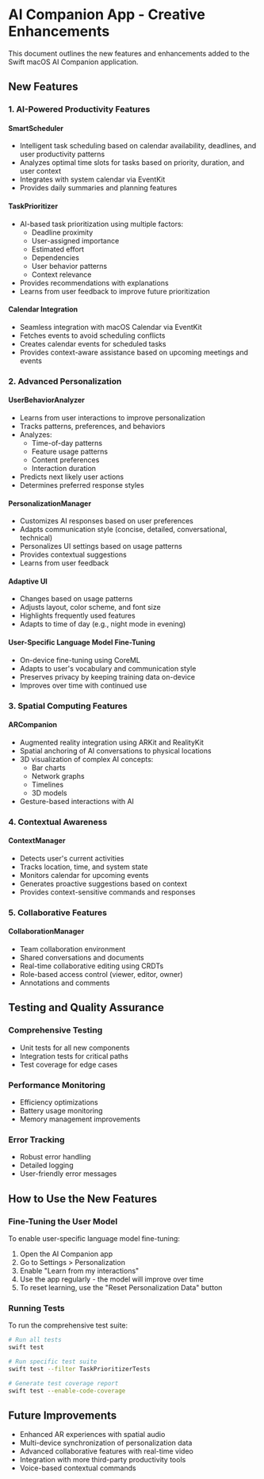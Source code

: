 
# AI Companion App - Creative Enhancements

This document outlines the new features and enhancements added to the Swift macOS AI Companion application.

## New Features

### 1. AI-Powered Productivity Features

#### SmartScheduler
- Intelligent task scheduling based on calendar availability, deadlines, and user productivity patterns
- Analyzes optimal time slots for tasks based on priority, duration, and user context
- Integrates with system calendar via EventKit
- Provides daily summaries and planning features

#### TaskPrioritizer
- AI-based task prioritization using multiple factors:
  - Deadline proximity
  - User-assigned importance
  - Estimated effort
  - Dependencies
  - User behavior patterns
  - Context relevance
- Provides recommendations with explanations
- Learns from user feedback to improve future prioritization

#### Calendar Integration
- Seamless integration with macOS Calendar via EventKit
- Fetches events to avoid scheduling conflicts
- Creates calendar events for scheduled tasks
- Provides context-aware assistance based on upcoming meetings and events

### 2. Advanced Personalization

#### UserBehaviorAnalyzer
- Learns from user interactions to improve personalization
- Tracks patterns, preferences, and behaviors
- Analyzes:
  - Time-of-day patterns
  - Feature usage patterns
  - Content preferences
  - Interaction duration
- Predicts next likely user actions
- Determines preferred response styles

#### PersonalizationManager
- Customizes AI responses based on user preferences
- Adapts communication style (concise, detailed, conversational, technical)
- Personalizes UI settings based on usage patterns
- Provides contextual suggestions
- Learns from user feedback

#### Adaptive UI
- Changes based on usage patterns
- Adjusts layout, color scheme, and font size
- Highlights frequently used features
- Adapts to time of day (e.g., night mode in evening)

#### User-Specific Language Model Fine-Tuning
- On-device fine-tuning using CoreML
- Adapts to user's vocabulary and communication style
- Preserves privacy by keeping training data on-device
- Improves over time with continued use

### 3. Spatial Computing Features

#### ARCompanion
- Augmented reality integration using ARKit and RealityKit
- Spatial anchoring of AI conversations to physical locations
- 3D visualization of complex AI concepts:
  - Bar charts
  - Network graphs
  - Timelines
  - 3D models
- Gesture-based interactions with AI

### 4. Contextual Awareness

#### ContextManager
- Detects user's current activities
- Tracks location, time, and system state
- Monitors calendar for upcoming events
- Generates proactive suggestions based on context
- Provides context-sensitive commands and responses

### 5. Collaborative Features

#### CollaborationManager
- Team collaboration environment
- Shared conversations and documents
- Real-time collaborative editing using CRDTs
- Role-based access control (viewer, editor, owner)
- Annotations and comments

## Testing and Quality Assurance

### Comprehensive Testing
- Unit tests for all new components
- Integration tests for critical paths
- Test coverage for edge cases

### Performance Monitoring
- Efficiency optimizations
- Battery usage monitoring
- Memory management improvements

### Error Tracking
- Robust error handling
- Detailed logging
- User-friendly error messages

## How to Use the New Features

### Fine-Tuning the User Model

To enable user-specific language model fine-tuning:

1. Open the AI Companion app
2. Go to Settings > Personalization
3. Enable "Learn from my interactions"
4. Use the app regularly - the model will improve over time
5. To reset learning, use the "Reset Personalization Data" button

### Running Tests

To run the comprehensive test suite:

```bash
# Run all tests
swift test

# Run specific test suite
swift test --filter TaskPrioritizerTests

# Generate test coverage report
swift test --enable-code-coverage
```

## Future Improvements

- Enhanced AR experiences with spatial audio
- Multi-device synchronization of personalization data
- Advanced collaborative features with real-time video
- Integration with more third-party productivity tools
- Voice-based contextual commands
